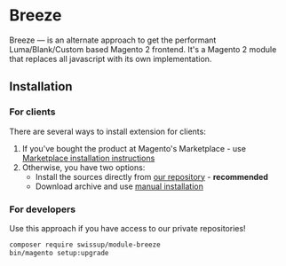 # Breeze

Breeze — is an alternate approach to get the performant Luma/Blank/Custom based
Magento 2 frontend. It's a Magento 2 module that replaces all javascript with
its own implementation.

## Installation

### For clients

There are several ways to install extension for clients:

 1. If you've bought the product at Magento's Marketplace - use
    [Marketplace installation instructions](https://docs.magento.com/marketplace/user_guide/buyers/install-extension.html)
 2. Otherwise, you have two options:
    - Install the sources directly from [our repository](https://docs.swissuplabs.com/m2/extensions/attributepages/installation/composer/) - **recommended**
    - Download archive and use [manual installation](https://docs.swissuplabs.com/m2/extensions/attributepages/installation/manual/)

### For developers

Use this approach if you have access to our private repositories!

```bash
composer require swissup/module-breeze
bin/magento setup:upgrade
```
